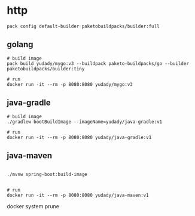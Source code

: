 # http

```shell
pack config default-builder paketobuildpacks/builder:full
```


## golang

```shell
# build image
pack build yudady/mygo:v3 --buildpack paketo-buildpacks/go --builder paketobuildpacks/builder:tiny 

# run
docker run -it --rm -p 8080:8080 yudady/mygo:v3

```


## java-gradle

```shell
# build image
./gradlew bootBuildImage --imageName=yudady/java-gradle:v1

# run
docker run -it --rm -p 8080:8080 yudady/java-gradle:v1

```


## java-maven

```shell

./mvnw spring-boot:build-image 


# run
docker run -it --rm -p 8080:8080 yudady/java-maven:v1

```

docker system prune